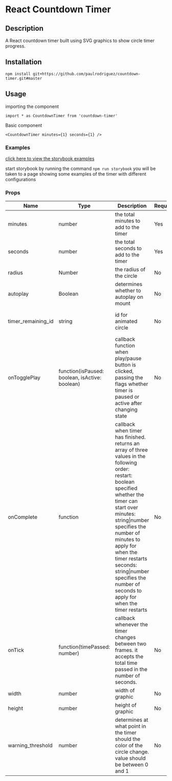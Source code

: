 # React Countdown Timer

## Description
A React countdown timer built using SVG graphics to show circle timer
progress.

## Installation
```
npm install git+https://github.com/paulrodriguez/countdown-timer.git#master
```

## Usage
importing the component
```
import * as CountdownTimer from 'countdown-timer'
```

Basic component
```
<CountdownTimer minutes={1} seconds={1} />
```

### Examples
[click here to view the storybook examples](https://www.chromatic.com/component?appId=6004c8b65f88f20021ddc457&name=CountdownTimer)


start storybook by running the command ```npm run storybook```
you will be taken to a page showing some examples of the timer with different configurations

### Props
| Name | Type | Description | Required | Default |
| ---- | ---- | ----------- | -------- | ------- |
| minutes | number | the total minutes to add to the timer | Yes |
seconds | number | the total seconds to add to the timer | Yes |
|radius | Number | the radius of the circle | No | 35 |
| autoplay | Boolean | determines whether to autoplay on mount | No | False |
| timer_remaining_id | string | id for animated circle | No | "base-timer-path-remaining" |
| onTogglePlay | function(isPaused: boolean, isActive: boolean) | callback function when play/pause button is clicked, passing the flags whether timer is paused or active after changing state | No |
onComplete | function | callback when timer has finished. returns an array of three values in the following order:<br /> restart: boolean specified whether the timer can start over <br />minutes: string\|number specifies the number of minutes to apply for when the timer restarts <br />seconds: string\|number specifies the number of seconds to apply for when the timer restarts | No |
onTick | function(timePassed: number) | callback whenever the timer changes between two frames. it accepts the total time passed in the number of seconds. | No |
width | number | width of graphic | No | 300 |
height | number | height of graphic | No | 300 |
warning_threshold | number | determines at what point in the timer should the color of the circle change. value should be between 0 and 1 | No | 0.5
